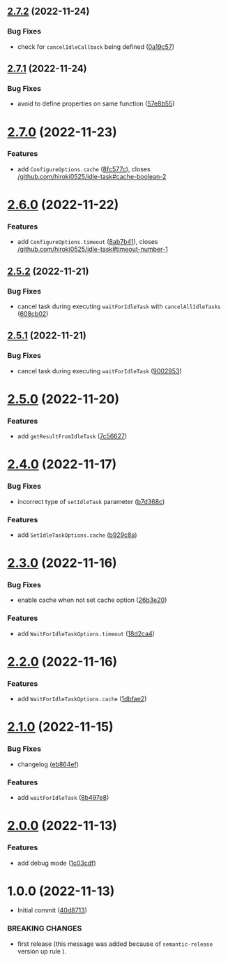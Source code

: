 ## [2.7.2](https://github.com/hiroki0525/idle-task/compare/v2.7.1...v2.7.2) (2022-11-24)


### Bug Fixes

* check for `cancelIdleCallback` being defined ([0a19c57](https://github.com/hiroki0525/idle-task/commit/0a19c5778a02bc9f5219c5a29e93a8b3c76f222b))

## [2.7.1](https://github.com/hiroki0525/idle-task/compare/v2.7.0...v2.7.1) (2022-11-24)


### Bug Fixes

* avoid to define properties on same function ([57e8b55](https://github.com/hiroki0525/idle-task/commit/57e8b55fc72b4c63f5794c3b271e5c60111f9f60))

# [2.7.0](https://github.com/hiroki0525/idle-task/compare/v2.6.0...v2.7.0) (2022-11-23)


### Features

* add `ConfigureOptions.cache` ([8fc577c](https://github.com/hiroki0525/idle-task/commit/8fc577c071803e902ebbff20763012f29dcca6d0)), closes [/github.com/hiroki0525/idle-task#cache-boolean-2](https://github.com//github.com/hiroki0525/idle-task/issues/cache-boolean-2)

# [2.6.0](https://github.com/hiroki0525/idle-task/compare/v2.5.2...v2.6.0) (2022-11-22)


### Features

* add `ConfigureOptions.timeout` ([8ab7b41](https://github.com/hiroki0525/idle-task/commit/8ab7b419a736c50056ff1c15a56c3fdad56d4e92)), closes [/github.com/hiroki0525/idle-task#timeout-number-1](https://github.com//github.com/hiroki0525/idle-task/issues/timeout-number-1)

## [2.5.2](https://github.com/hiroki0525/idle-task/compare/v2.5.1...v2.5.2) (2022-11-21)


### Bug Fixes

* cancel task during executing `waitForIdleTask` with `cancelAllIdleTasks` ([608cb02](https://github.com/hiroki0525/idle-task/commit/608cb02f0bd38d7c776981d230ce816768c54506))

## [2.5.1](https://github.com/hiroki0525/idle-task/compare/v2.5.0...v2.5.1) (2022-11-21)


### Bug Fixes

* cancel task during executing `waitForIdleTask` ([9002953](https://github.com/hiroki0525/idle-task/commit/90029537e7911a63e423259fd23fd41c17e206a5))

# [2.5.0](https://github.com/hiroki0525/idle-task/compare/v2.4.0...v2.5.0) (2022-11-20)


### Features

* add `getResultFromIdleTask` ([7c56627](https://github.com/hiroki0525/idle-task/commit/7c5662752b9cc9d9c2793b3be262245a87fa2bdb))

# [2.4.0](https://github.com/hiroki0525/idle-task/compare/v2.3.0...v2.4.0) (2022-11-17)


### Bug Fixes

* incorrect type of `setIdleTask` parameter ([b7d368c](https://github.com/hiroki0525/idle-task/commit/b7d368cec96165efa78c8dc04c0219b1fa9f4d3c))


### Features

* add `SetIdleTaskOptions.cache` ([b929c8a](https://github.com/hiroki0525/idle-task/commit/b929c8a6ac7017a70f5c5c4a30dea4c311e13fbf))

# [2.3.0](https://github.com/hiroki0525/idle-task/compare/v2.2.0...v2.3.0) (2022-11-16)


### Bug Fixes

* enable cache when not set cache option ([26b3e20](https://github.com/hiroki0525/idle-task/commit/26b3e20428a93885f8dfd4554f4a254045acd8f7))


### Features

* add `WaitForIdleTaskOptions.timeout` ([18d2ca4](https://github.com/hiroki0525/idle-task/commit/18d2ca48a3c0735333e8c4f57fe1d0d8f46c6d08))

# [2.2.0](https://github.com/hiroki0525/idle-task/compare/v2.1.0...v2.2.0) (2022-11-16)


### Features

* add `WaitForIdleTaskOptions.cache` ([1dbfae2](https://github.com/hiroki0525/idle-task/commit/1dbfae264ac38078a6dfb23e18b53ee298332afa))

# [2.1.0](https://github.com/hiroki0525/idle-task/compare/v2.0.0...v2.1.0) (2022-11-15)


### Bug Fixes

* changelog ([eb864ef](https://github.com/hiroki0525/idle-task/commit/eb864ef03b6807654152e41e23c98e4cd1492721))


### Features

* add `waitForIdleTask` ([8b497e8](https://github.com/hiroki0525/idle-task/commit/8b497e82d00a26de1cf64d72f72a489c123c95eb))

# [2.0.0](https://github.com/hiroki0525/idle-task/compare/v1.0.0...v2.0.0) (2022-11-13)

### Features

* add debug mode ([1c03cdf](https://github.com/hiroki0525/idle-task/commit/1c03cdfe1fbc76fabb67e6ecc3c75ccfdd39fdd3))


# 1.0.0 (2022-11-13)


* Initial commit ([40d8713](https://github.com/hiroki0525/idle-task/commit/40d8713080fdf746624ee46f8510f166c08562b0))


### BREAKING CHANGES

* first release (this message was added because of `semantic-release` version up rule ).
